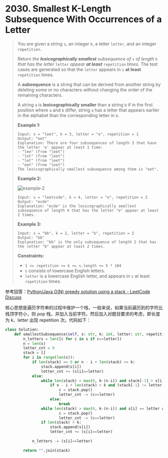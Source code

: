 # 2030. Smallest K-Length Subsequence With Occurrences of a Letter

> You are given a string `s`, an integer `k`, a letter `letter`, and an integer `repetition`.
>
> Return *the **lexicographically smallest** subsequence of* `s` *of length* `k` *that has the letter* `letter` *appear **at least*** `repetition` *times*. The test cases are generated so that the `letter` appears in `s` **at least** `repetition` times.
>
> A **subsequence** is a string that can be derived from another string by deleting some or no characters without changing the order of the remaining characters.
>
> A string `a` is **lexicographically smaller** than a string `b` if in the first position where `a` and `b` differ, string `a` has a letter that appears earlier in the alphabet than the corresponding letter in `b`.
>
>  
>
> **Example 1:**
>
> ```
> Input: s = "leet", k = 3, letter = "e", repetition = 1
> Output: "eet"
> Explanation: There are four subsequences of length 3 that have the letter 'e' appear at least 1 time:
> - "lee" (from "leet")
> - "let" (from "leet")
> - "let" (from "leet")
> - "eet" (from "leet")
> The lexicographically smallest subsequence among them is "eet".
> ```
>
> **Example 2:**
>
> ![example-2](https://assets.leetcode.com/uploads/2021/09/13/smallest-k-length-subsequence.png)
>
> ```
> Input: s = "leetcode", k = 4, letter = "e", repetition = 2
> Output: "ecde"
> Explanation: "ecde" is the lexicographically smallest subsequence of length 4 that has the letter "e" appear at least 2 times.
> ```
>
> **Example 3:**
>
> ```
> Input: s = "bb", k = 2, letter = "b", repetition = 2
> Output: "bb"
> Explanation: "bb" is the only subsequence of length 2 that has the letter "b" appear at least 2 times.
> ```
>
>  
>
> **Constraints:**
>
> - `1 <= repetition <= k <= s.length <= 5 * 104`
> - `s` consists of lowercase English letters.
> - `letter` is a lowercase English letter, and appears in `s` at least `repetition` times.

参考回答：[Python/Java O(N) greedy solution using a stack - LeetCode Discuss](https://leetcode.com/problems/smallest-k-length-subsequence-with-occurrences-of-a-letter/discuss/1500174/PythonJava-O(N)-greedy-solution-using-a-stack)

核心思想是遍历字符串的过程中维护一个栈，一般来说，如果当前遍历到的字符比栈顶字符小，则 pop 栈，并加入当前字符。然后加入对题目要求的考虑，即长度为 k、letter 出现 repetition 次。代码如下：

```python
class Solution:
    def smallestSubsequence(self, s: str, k: int, letter: str, repetition: int) -> str:
        n_letters = len([c for c in s if c==letter])
        n = len(s)
        letter_cnt = 0
        stack = []
        for i in range(len(s)):
            if len(stack) == 0 or n - i + len(stack) <= k:
                stack.append(s[i])
                letter_cnt += (s[i]==letter)  
            else:
                while len(stack) > max(0, k-(n-i)) and stack[-1] > s[i]:
                    if n - i + len(stack) > k and (stack[-1] != letter or (n_letters > repetition - letter_cnt)):
                        c = stack.pop()
                        letter_cnt -= (c==letter)
                    else:
                        break
                while len(stack) > max(0, k-(n-i)) and s[i] == letter and k - len(stack) < repetition - letter_cnt:
                        c = stack.pop()
                        letter_cnt -= (c==letter)  
                if len(stack) < k:
                    stack.append(s[i])
                    letter_cnt += (s[i]==letter)  
                          
            n_letters -= (s[i]==letter)
                
        return "".join(stack)
```

